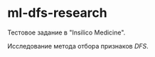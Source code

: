 # ml-dfs-research

Тестовое задание в "Insilico Medicine".

Исследование метода отбора признаков *DFS*.
